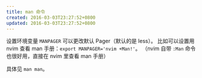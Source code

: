 ```yaml
---
title: man 命令
created: 2016-03-03T23:27:52+0800
updated: 2016-03-03T23:27:52+0800
---
```



设置环境变量 `MANPAGER` 可以更改默认 Pager（默认的是 less）。
比如可以设置用 nvim 查看 man 手册：`export MANPAGER='nvim +Man!'`。
（nvim 自带 `:Man` 命令也很好用，直接在 nvim 里查看 man 手册）

具体见 `man man`。

